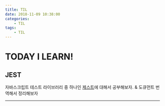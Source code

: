 ```yaml
---
title: TIL
date: 2018-11-09 10:38:00
categories:
    - TIL
tags:
    - TIL
---
```


# TODAY I LEARN!

## JEST
자바스크립트 테스트 라이브러리 중 하나인 [제스트](https://jestjs.io/en/)에 대해서 공부해보자. & 도큐먼트 번역해서 정리해보자

---

